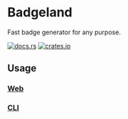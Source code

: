 # Badgeland

Fast badge generator for any purpose.

[![docs.rs](https://badge.land/b/docs/0.7.1?color=4d76ae)](https://docs.rs/merit/)
[![crates.io](https://badge.land/b/crates.io/v0.7.1?color=fe7d37)](https://crates.io/crates/merit)

## Usage

### [Web](badgeland-web/Readme.md)

### [CLI](badgeland/Readme.md)
